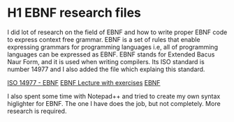 # H1 EBNF research filesI did lot of research on the field of EBNF and how to write proper EBNF code to express context free grammar. EBNF is a set of rules that enable expressing grammars for programming languages i.e, all of programming languages can be expressed as EBNF. EBNF stands for Extended Bacus Naur Form, and it is used when writing compilers. Its ISO standard is number 14977 and I also added the file whichexplaing this standard.[ISO 14977 - EBNF](https://www.cl.cam.ac.uk/~mgk25/iso-14977.pdf)[EBNF Lecture with exercises](https://www.ics.uci.edu/~pattis/ICS-33/lectures/ebnf.pdf)[EBNF](http://matt.might.net/articles/grammars-bnf-ebnf/)I also spent some time with Notepad++ and tried to create my own syntax higlighter for EBNF. The one I have does the job, but not completely.More research is required. 